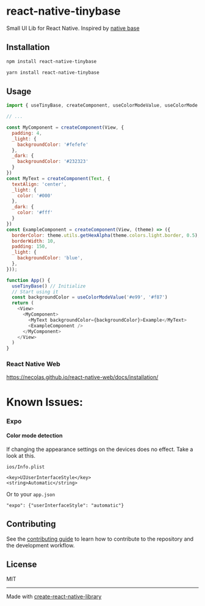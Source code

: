 # react-native-tinybase

Small UI Lib for React Native. Inspired by [native base](https://nativebase.io/)

## Installation

```sh
npm install react-native-tinybase
```
```sh
yarn install react-native-tinybase
```

## Usage


```js
import { useTinyBase, createComponent, useColorModeValue, useColorMode } from 'react-native-tinybase';

// ...

const MyComponent = createComponent(View, {
  padding: 4,
  _light: {
    backgroundColor: '#fefefe'
  },
  _dark: {
    backgroundColor: '#232323'
  }
})
const MyText = createComponent(Text, {
  textAlign: 'center',
  _light: {
    color: '#000'
  },
  _dark: {
    color: '#fff'
  }
})
const ExampleComponent = createComponent(View, (theme) => ({
  borderColor: theme.utils.getHexAlpha(theme.colors.light.border, 0.5),
  borderWidth: 10,
  padding: 150,
  _light: {
    backgroundColor: 'blue',
  },
}));

function App() {
  useTinyBase() // Initialize 
  // Start using it
  const backgroundColor = useColorModeValue('#e99', '#f87')
  return (
    <View>
      <MyComponent>
        <MyText backgroundColor={backgroundColor}>Example</MyText>
        <ExampleComponent />
      </MyComponent>
    </View>
  )
}
```

### React Native Web
https://necolas.github.io/react-native-web/docs/installation/

# Known Issues:
### Expo

#### Color mode detection
If changing the appearance settings on the devices does no effect. Take a look at this.

`ios/Info.plist`
```
<key>UIUserInterfaceStyle</key>
<string>Automatic</string>
```
Or to your `app.json`
```
"expo": {"userInterfaceStyle": "automatic"}
```



## Contributing

See the [contributing guide](CONTRIBUTING.md) to learn how to contribute to the repository and the development workflow.

## License

MIT

---

Made with [create-react-native-library](https://github.com/callstack/react-native-builder-bob)

